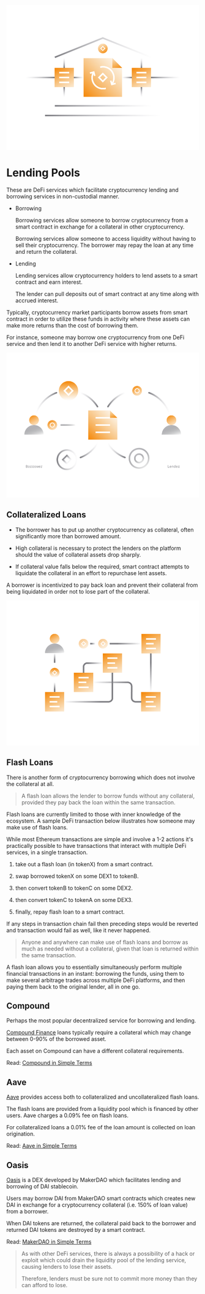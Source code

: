 ![](./images/defi4-Main-l.png)

# Lending Pools

These are DeFi services which facilitate cryptocurrency lending and borrowing services in non-custodial manner.

- Borrowing

    Borrowing services allow someone to borrow cryptocurrency from a smart contract in exchange for a collateral in other cryptocurrency.
    
    Borrowing services allow someone to access liquidity without having to sell their cryptocurrency. The borrower may repay the loan at any time and return the collateral.
        
- Lending

    Lending services allow cryptocurrency holders to lend assets to a smart contract and earn interest. 
    
    The lender can pull deposits out of smart contract at any time along with accrued interest.

Typically, cryptocurrency market participants borrow assets from smart contract in order to utilize these funds in activity where these assets can make more returns than the cost of borrowing them.

For instance, someone may borrow one cryptocurrency from one DeFi service and then lend it to another DeFi service with higher returns.

![](images/defi4-colleteralloans-l.png)

## Collateralized Loans

- The borrower has to put up another cryptocurrency as collateral, often significantly more than borrowed amount.

- High collateral is necessary to protect the lenders on the platform should the value of collateral assets drop sharply.

- If collateral value falls below the required, smart contract attempts to liquidate the collateral in an effort to repurchase lent assets. 

A borrower is incentivized to pay back loan and prevent their collateral from being liquidated in order not to lose part of the collateral.

![](images/defi4-flashloans-l.png)

## Flash Loans

There is another form of cryptocurrency borrowing which does not involve the collateral at all. 

> A flash loan allows the lender to borrow funds without any collateral, provided they pay back the loan within the same transaction. 

Flash loans are currently limited to those with inner knowledge of the ecosystem. A sample DeFi transaction below illustrates how someone may make use of flash loans. 

While most Ethereum transactions are simple and involve a 1-2 actions it's practically possible to have transactions that interact with multiple DeFi services, in a single transaction.

1. take out a flash loan (in tokenX) from a smart contract.

2. swap borrowed tokenX on some DEX1 to tokenB.

3. then convert tokenB to tokenC on some DEX2.

4. then convert tokenC to tokenA on some DEX3.

5. finally, repay flash loan to a smart contract.

If any steps in transaction chain fail then preceding steps would be reverted and transaction would fail as well, like it never happened.

> Anyone and anywhere can make use of flash loans and borrow as much as needed without a collateral, given that loan is returned within the same transaction.

A flash loan allows you to essentially simultaneously perform multiple financial transactions in an instant: borrowing the funds, using them to make several arbitrage trades across multiple DeFi platforms, and then paying them back to the original lender, all in one go.

## Compound

Perhaps the most popular decentralized service for borrowing and lending. 
    
[Compound Finance](https://compound.finance/markets) loans typically require a collateral which may change between 0-90% of the borrowed asset. 

Each asset on Compound can have a different collateral requirements.
    
Read: [Compound in Simple Terms](/guides/token_guides/compound.md)
    
## Aave

[Aave](https://app.aave.com/home) provides access both to collateralized and uncollateralized flash loans.
    
The flash loans are provided from a liquidity pool which is financed by other users. Aave charges a 0.09% fee on flash loans.
    
For collateralized loans a 0.01% fee of the loan amount is collected on loan origination.
    
Read: [Aave in Simple Terms](/guides/token_guides/aave.md)    
    
## Oasis

[Oasis](https://oasis.app/) is a DEX developed by MakerDAO which facilitates lending and borrowing of DAI stablecoin. 
    
Users may borrow DAI from MakerDAO smart contracts which creates new DAI in exchange for a cryptocurrency collateral (i.e. 150% of loan value) from a borrower.
    
When DAI tokens are returned, the collateral paid back to the borrower and returned DAI tokens are destroyed by a smart contract.
    
Read: [MakerDAO in Simple Terms](/guides/token_guides/makerdao.md)

> As with other DeFi services, there is always a possibility of a hack or exploit which could drain the liquidity pool of the lending service, causing lenders to lose their assets.
>
> Therefore, lenders must be sure not to commit more money than they can afford to lose. 
